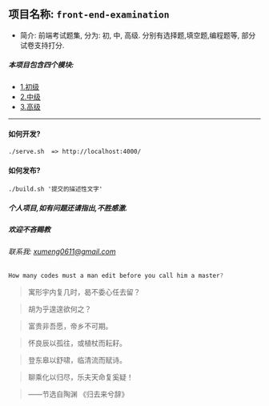 <link rel="stylesheet" type="text/css" href="./assets/xui.css">
<script type="text/javascript" src="./assets/xui.js"></script>

## 项目名称: `front-end-examination`

* 简介: 前端考试题集, 分为: 初, 中, 高级. 分别有选择题,填空题,编程题等, 部分试卷支持打分.

##### 本项目包含四个模块:
* [1.初级](junior/README.md)
* [2.中级](middle/README.md)
* [3.高级](high/README.md)

***

#### 如何开发?
```
./serve.sh  => http://localhost:4000/
```

#### 如何发布?
```
./build.sh '提交的描述性文字'
```

##### 个人项目,如有问题还请指出,不胜感激.

##### 欢迎不吝赐教
###### 联系我: *xumeng0611@gmail.com*

```js
How many codes must a man edit before you call him a master?
```

>寓形宇内复几时，曷不委心任去留？

>胡为乎遑遑欲何之？

>富贵非吾愿，帝乡不可期。

>怀良辰以孤往，或植杖而耘耔。

>登东皋以舒啸，临清流而赋诗。

>聊乘化以归尽，乐夫天命复奚疑！

>——节选自陶渊  《归去来兮辞》
